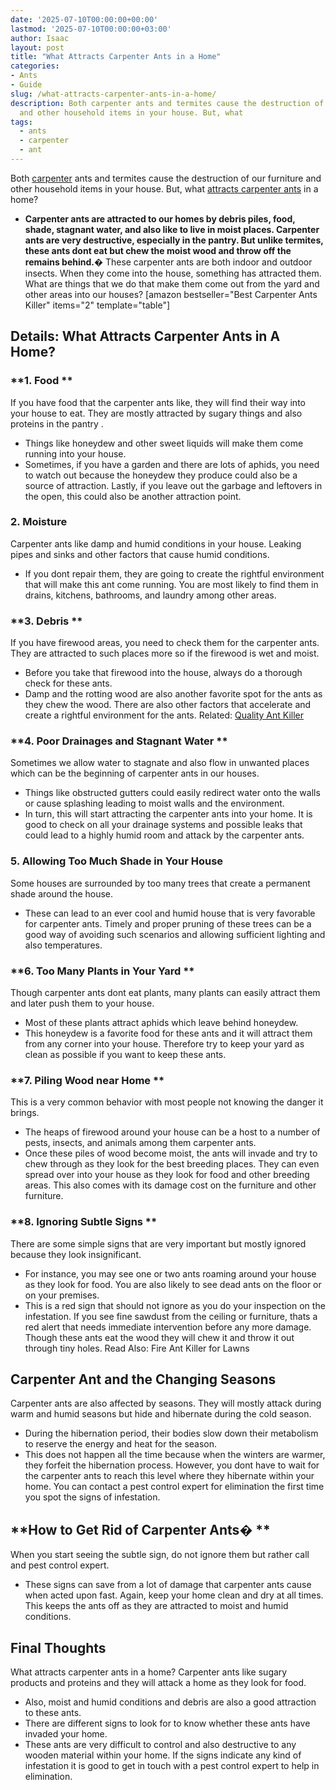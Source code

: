 ```yaml
---
date: '2025-07-10T00:00:00+00:00'
lastmod: '2025-07-10T00:00:00+03:00'
author: Isaac
layout: post
title: "What Attracts Carpenter Ants in a Home"
categories:
- Ants
- Guide
slug: /what-attracts-carpenter-ants-in-a-home/
description: Both carpenter ants and termites cause the destruction of our furniture
  and other household items in your house. But, what
tags: 
  - ants
  - carpenter
  - ant
---
```

Both [carpenter](/posts/carpenter-ants-vs-fire-ants/) ants and termites cause the destruction of our furniture and other household items in your house. But, what
[attracts carpenter ants](https://pestpolicy.com/best-ant-traps/)
in a home?
- **Carpenter ants are attracted to our homes by debris piles, food, shade, stagnant water, and also like to live in moist places. Carpenter ants are very destructive, especially in the pantry. But unlike termites, these ants dont eat but chew the moist wood and throw off the remains behind.�**
These carpenter ants are both indoor and outdoor insects. When they come into the house, something has attracted them. What are things that we do that make them come out from the yard and other areas into our houses?
[amazon bestseller="Best Carpenter Ants Killer" items="2" template="table"]
## Details: What Attracts Carpenter Ants in A Home?
### **1. Food **
If you have food that the carpenter ants like, they will find their way into your house to eat. They are mostly attracted by sugary things and also
proteins in the pantry
.
- Things like honeydew and other sweet liquids will make them come running into your house.
- Sometimes, if you have a garden and there are lots of aphids, you need to watch out because the honeydew they produce could also be a source of attraction.
Lastly, if you leave out the garbage and leftovers in the open, this could also be another attraction point.
### **2. Moisture**
Carpenter ants like damp and humid conditions in your house. Leaking pipes and sinks and other factors that cause humid conditions.
- If you dont repair them, they are going to create the rightful environment that will make this ant come running.
You are most likely to find them in drains, kitchens, bathrooms, and laundry among other areas.
### **3. Debris **
If you have firewood areas, you need to check them for the carpenter ants. They are attracted to such places more so if the firewood is wet and moist.
- Before you take that firewood into the house, always do a thorough check for these ants.
- Damp and the rotting wood are also another favorite spot for the ants as they chew the wood.
There are also other factors that accelerate and create a rightful environment for the ants.
Related:
[Quality Ant Killer](https://pestpolicy.com/best-ant-killer/)
### **4. Poor Drainages and Stagnant Water **
Sometimes we allow water to stagnate and also flow in unwanted places which can be the beginning of carpenter ants in our houses.
- Things like obstructed gutters could easily redirect water onto the walls or cause splashing leading to moist walls and the environment.
- In turn, this will start attracting the carpenter ants into your home.
It is good to check on all your drainage systems and possible leaks that could lead to a highly humid room and attack by the carpenter ants.
### **5. Allowing Too Much Shade in Your House**
Some houses are surrounded by too many trees that create a permanent shade around the house.
- These can lead to an ever cool and humid house that is very favorable for carpenter ants.
Timely and proper pruning of these trees can be a good way of avoiding such scenarios and allowing sufficient lighting and also temperatures.
### **6. Too Many Plants in Your Yard **
Though carpenter ants dont eat plants, many plants can easily attract them and later push them to your house.
- Most of these plants attract aphids which leave behind honeydew.
- This honeydew is a favorite food for these ants and it will attract them from any corner into your house.
Therefore try to keep your yard as clean as possible if you want to keep these ants.
### **7. Piling Wood near Home **
This is a very common behavior with most people not knowing the danger it brings.
- The heaps of firewood around your house can be a host to a number of pests, insects, and animals among them carpenter ants.
- Once these piles of wood become moist, the ants will invade and try to chew through as they look for the best breeding places.
They can even spread over into your house as they look for food and other breeding areas. This also comes with its damage cost on the furniture and other furniture.
### **8. Ignoring Subtle Signs **
There are some simple signs that are very important but mostly ignored because they look insignificant.
- For instance, you may see one or two ants roaming around your house as they look for food. You are also likely to see dead ants on the floor or on your premises.
- This is a red sign that should not ignore as you do your inspection on the infestation.
If you see fine sawdust from the ceiling or furniture, thats a red alert that needs immediate intervention before any more damage. Though these ants eat the wood they will chew it and throw it out through tiny holes.
Read Also:
Fire Ant Killer for Lawns
## Carpenter Ant and the Changing Seasons
Carpenter ants are also affected by seasons. They will mostly attack during warm and humid seasons but hide and hibernate during the cold season.
- During the hibernation period, their bodies slow down their metabolism to reserve the energy and heat for the season.
- This does not happen all the time because when the winters are warmer, they forfeit the hibernation process.
However, you dont have to wait for the carpenter ants to reach this level where they hibernate within your home.
You can contact a pest control expert for elimination the first time you spot the signs of infestation.
## **How to Get Rid of Carpenter Ants� **
When you start seeing the subtle sign, do not ignore them but rather call and pest control expert.
- These signs can save from a lot of damage that carpenter ants cause when acted upon fast.
Again, keep your home clean and dry at all times. This
keeps the ants off
as they are attracted to moist and humid conditions.
## Final Thoughts
What attracts carpenter ants in a home? Carpenter ants like sugary products and proteins and they will attack a home as they look for food.
- Also, moist and humid conditions and debris are also a good attraction to these ants.
- There are different signs to look for to know whether these ants have invaded your home.
- These ants are very difficult to control and also destructive to any wooden material within your home.
If the signs indicate any kind of infestation it is good to get in touch with a pest control expert to help in elimination.
